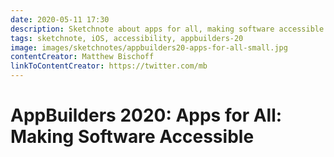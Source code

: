 ```yaml
---
date: 2020-05-11 17:30
description: Sketchnote about apps for all, making software accessible from AppBuilders 2020 (online conference)
tags: sketchnote, iOS, accessibility, appbuilders-20
image: images/sketchnotes/appbuilders20-apps-for-all-small.jpg
contentCreator: Matthew Bischoff
linkToContentCreator: https://twitter.com/mb
---
```


# AppBuilders 2020: Apps for All: Making Software Accessible
